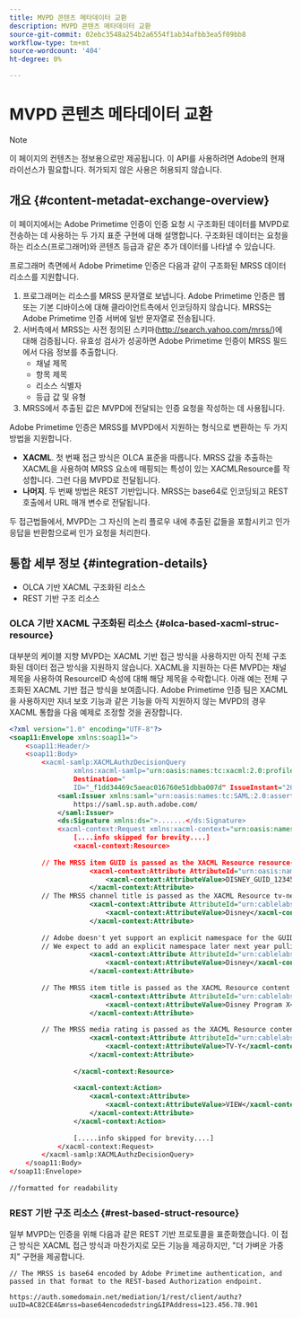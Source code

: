```yaml
---
title: MVPD 콘텐츠 메타데이터 교환
description: MVPD 콘텐츠 메타데이터 교환
source-git-commit: 02ebc3548a254b2a6554f1ab34afbb3ea5f09bb8
workflow-type: tm+mt
source-wordcount: '404'
ht-degree: 0%

---
```


# MVPD 콘텐츠 메타데이터 교환

>[!NOTE]
>
>이 페이지의 컨텐츠는 정보용으로만 제공됩니다. 이 API를 사용하려면 Adobe의 현재 라이선스가 필요합니다. 허가되지 않은 사용은 허용되지 않습니다.

## 개요 {#content-metadat-exchange-overview}

이 페이지에서는 Adobe Primetime 인증이 인증 요청 시 구조화된 데이터를 MVPD로 전송하는 데 사용하는 두 가지 표준 구현에 대해 설명합니다.  구조화된 데이터는 요청을 하는 리소스(프로그래머)와 콘텐츠 등급과 같은 추가 데이터를 나타낼 수 있습니다.

프로그래머 측면에서 Adobe Primetime 인증은 다음과 같이 구조화된 MRSS 데이터 리소스를 지원합니다.

1. 프로그래머는 리소스를 MRSS 문자열로 보냅니다. Adobe Primetime 인증은 웹 또는 기본 디바이스에 대해 클라이언트측에서 인코딩하지 않습니다. MRSS는 Adobe Primetime 인증 서버에 일반 문자열로 전송됩니다.
1. 서버측에서 MRSS는 사전 정의된 스키마(http://search.yahoo.com/mrss/)에 대해 검증됩니다.  유효성 검사가 성공하면 Adobe Primetime 인증이 MRSS 필드에서 다음 정보를 추출합니다.
   * 채널 제목
   * 항목 제목
   * 리소스 식별자
   * 등급 값 및 유형
1. MRSS에서 추출된 값은 MVPD에 전달되는 인증 요청을 작성하는 데 사용됩니다.

Adobe Primetime 인증은 MRSS를 MVPD에서 지원하는 형식으로 변환하는 두 가지 방법을 지원합니다.

* **XACML**.  첫 번째 접근 방식은 OLCA 표준을 따릅니다.  MRSS 값을 추출하는 XACML을 사용하여 MRSS 요소에 매핑되는 특성이 있는 XACMLResource를 작성합니다.  그런 다음 MVPD로 전달됩니다.
* **나머지**.  두 번째 방법은 REST 기반입니다.  MRSS는 base64로 인코딩되고 REST 호출에서 URL 매개 변수로 전달됩니다.

두 접근법들에서, MVPD는 그 자신의 논리 플로우 내에 추출된 값들을 포함시키고 인가 응답을 반환함으로써 인가 요청을 처리한다.

## 통합 세부 정보 {#integration-details}

* OLCA 기반 XACML 구조화된 리소스
* REST 기반 구조 리소스

### OLCA 기반 XACML 구조화된 리소스 {#olca-based-xacml-struc-resource}

대부분의 케이블 지향 MVPD는 XACML 기반 접근 방식을 사용하지만 아직 전체 구조화된 데이터 접근 방식을 지원하지 않습니다.  XACML을 지원하는 다른 MVPD는 채널 제목을 사용하여 ResourceID 속성에 대해 해당 제목을 수락합니다. 아래 예는 전체 구조화된 XACML 기반 접근 방식을 보여줍니다. Adobe Primetime 인증 팀은 XACML을 사용하지만 자녀 보호 기능과 같은 기능을 아직 지원하지 않는 MVPD의 경우 XACML 통합을 다음 예제로 조정할 것을 권장합니다.

```XML
<?xml version="1.0" encoding="UTF-8"?>
<soap11:Envelope xmlns:soap11=">
    <soap11:Header/>
    <soap11:Body>
        <xacml-samlp:XACMLAuthzDecisionQuery
                xmlns:xacml-samlp="urn:oasis:names:tc:xacml:2.0:profile:saml2.0:v2:schema:protocol"
                Destination="
                ID="_f1dd34469c5aeac016760e51dbba007d" IssueInstant="2012-06-26T16:30:24.879Z" Version="2.0">
            <saml:Issuer xmlns:saml="urn:oasis:names:tc:SAML:2.0:assertion">
                https://saml.sp.auth.adobe.com/
            </saml:Issuer>
            <ds:Signature xmlns:ds=">.......</ds:Signature>
            <xacml-context:Request xmlns:xacml-context="urn:oasis:names:tc:xacml:2.0:context:schema:os">
                [....info skipped for brevity....]
                <xacml-context:Resource>
 
        // The MRSS item GUID is passed as the XACML Resource resource-id
                    <xacml-context:Attribute AttributeId="urn:oasis:names:tc:xacml:1.0:resource:resource-id">
                        <xacml-context:AttributeValue>DISNEY_GUID_12345</xacml-context:AttributeValue>
                    </xacml-context:Attribute>
        // The MRSS channel title is passed as the XACML Resource tv-network
                    <xacml-context:Attribute AttributeId="urn:cablelabs:ocla:1.0:attribute:content:tv-network">
                        <xacml-context:AttributeValue>Disney</xacml-context:AttributeValue>
                    </xacml-context:Attribute>
 
        // Adobe doesn't yet support an explicit namespace for the GUID, so we reuse the channel title as the GUID.  
        // We expect to add an explicit namespace later next year pulling it from the GUID scheme attribute.
                    <xacml-context:Attribute AttributeId="urn:cablelabs:ocla:1.0:attribute:content:id:namespace">
                        <xacml-context:AttributeValue>Disney</xacml-context:AttributeValue>
                    </xacml-context:Attribute>
 
        // The MRSS item title is passed as the XACML Resource content title
                    <xacml-context:Attribute AttributeId="urn:cablelabs:ocla:1.0:attribute:content:title">
                        <xacml-context:AttributeValue>Disney Program X</xacml-context:AttributeValue>
                    </xacml-context:Attribute>
 
        // The MRSS media rating is passed as the XACML Resource content rating 
                    <xacml-context:Attribute AttributeId="urn:cablelabs:ocla:1.0:attribute:content:rating:vchip">
                        <xacml-context:AttributeValue>TV-Y</xacml-context:AttributeValue>
                    </xacml-context:Attribute>
 
                </xacml-context:Resource>
 
                <xacml-context:Action>
                    <xacml-context:Attribute>
                        <xacml-context:AttributeValue>VIEW</xacml-context:AttributeValue>
                    </xacml-context:Attribute>
                </xacml-context:Action>
 
                [.....info skipped for brevity....]
            </xacml-context:Request>
        </xacml-samlp:XACMLAuthzDecisionQuery>
    </soap11:Body>
</soap11:Envelope>
 
//formatted for readability
```

### REST 기반 구조 리소스 {#rest-based-struct-resource}

일부 MVPD는 인증을 위해 다음과 같은 REST 기반 프로토콜을 표준화했습니다. 이 접근 방식은 XACML 접근 방식과 마찬가지로 모든 기능을 제공하지만, &quot;더 가벼운 가중치&quot; 구현을 제공합니다.

`// The MRSS is base64 encoded by Adobe Primetime authentication, and passed in that format to the REST-based Authorization endpoint.`

`https://auth.somedomain.net/mediation/1/rest/client/authz?uuID=AC82CE4&mrss=base64encodedstring&IPAddress=123.456.78.901`

<!--
>[!RELATEDINFORMATION]
>* [User Metadata Exchange](/help/authentication/mvpd-user-metadata-exchng.md)
>* [Logout](/help/authentication/usecase-mvpd-logout.md)
>* [Programmer Integration Guide: Identifying Protected Resources](/help/authentication/identify-protected-resources.md)
>* [Programmer Integration Guide: User Metadata Exchange](/help/authentication/user-metadata.md)
-->
